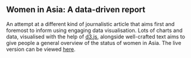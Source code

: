 ## Women in Asia: A data-driven report

An attempt at a different kind of journalistic article that aims first and foremost to inform using engaging data visualisation. Lots of charts and data, visualised with the help of [d3.js](http://d3js.org/), alongside well-crafted text aims to give people a general overview of the status of women in Asia. The live version can be viewed [here](http://womeninasia.theoldbeggar.com).